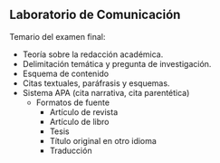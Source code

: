 ## Laboratorio de Comunicación

Temario del examen final:

- Teoría sobre la redacción académica.
- Delimitación temática y pregunta de investigación.
- Esquema de contenido
- Citas textuales, paráfrasis y esquemas.
- Sistema APA (cita narrativa, cita parentética)
	- Formatos de fuente
		- Artículo de revista
		- Artículo de libro
		- Tesis
		- Título original en otro idioma
		- Traducción
